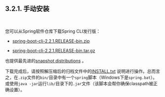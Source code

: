 <h2>3.2.1. 手动安装</h2><br>

您可以从Spring软件仓库下载Spring CLI发行版：

* [spring-boot-cli-2.2.1.RELEASE-bin.zip](https://repo.spring.io/release/org/springframework/boot/spring-boot-cli/2.2.1.RELEASE/spring-boot-cli-2.2.1.RELEASE-bin.zip)

* [spring-boot-cli-2.2.1.RELEASE-bin.tar.gz](https://repo.spring.io/release/org/springframework/boot/spring-boot-cli/2.2.1.RELEASE/spring-boot-cli-2.2.1.RELEASE-bin.tar.gz)

也提供最先进的[snapshot distributions](https://repo.spring.io/snapshot/org/springframework/boot/spring-boot-cli/) 。

下载完成后，请按照解压缩后的归档文件中的[INSTALL.txt](https://raw.githubusercontent.com/spring-projects/spring-boot/v2.2.1.RELEASE/spring-boot-project/spring-boot-cli/src/main/content/INSTALL.txt)
说明进行操作。总而言之，在```.zip```文件的```bin/```目录中有一个```spring```脚本（Windows下是```spring.bat```）。或使用```java -jar```运行```lib/```目录下的```.jar```文件（该脚本会帮你确保classpath被正确设置）。